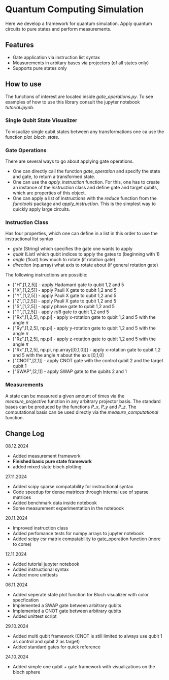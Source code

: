 # Quantum Computing Simulation

Here we develop a framework for quantum simulation. Apply quantum circuits to pure states and perform measurements.

## Features
- Gate application via instruction list syntax
- Measurements in arbitary bases via projectors (of all states only)
- Supports pure states only

## How to use
The functions of interest are located inside _gate_operations.py_. To see examples of how to use this library consult the jupyter notebook _tutorial.ipynb_. 

### Single Qubit State Visualizer
To visualize single qubit states between any transformations one ca use the function _plot_bloch_state_.

### Gate Operations
There are several ways to go about applying gate operations. 
- One can directly call the function _gate_operation_ and specify the state and gate, to return a transformed state.
- One can use the _apply_instruction_ function. For this, one has to create an instance of the _instruction_ class and define gate and target qubits, which are properties of this object.
- One can apply a list of instructions with the _reduce_ function from the _functools_ package and _apply_instruction_. This is the simplest way to quickly apply large circuits. 

### Instruction Class
Has four properties, which one can define in a list in this order to use the instructional list syntax
 - _gate_ (String) which specifies the gate one wants to apply
 - _qubit_ (List) which qubit indices to apply the gates to (beginning with 1)
 - _angle_ (float) how much to rotate (if rotation gate)
 - _direction_ (np.array) what axis to rotate about (if general rotation gate)

The following instructions are possible:
- ["H",[1,2,5]] - apply Hadamard gate to qubit 1,2 and 5
- ["X",[1,2,5]] - apply Pauli X gate to qubit 1,2 and 5
- ["Y",[1,2,5]] - apply Pauli X gate to qubit 1,2 and 5
- ["Z",[1,2,5]] - apply Pauli X gate to qubit 1,2 and 5
- ["S",[1,2,5]] - apply phase gate to qubit 1,2 and 5
- ["T",[1,2,5]] - apply $\pi/8$ gate to qubit 1,2 and 5
- ["Rx",[1,2,5], np.pi] - apply x-rotation gate to qubit 1,2 and 5 with the angle $\pi$
- ["Ry",[1,2,5], np.pi] - apply y-rotation gate to qubit 1,2 and 5 with the angle $\pi$
- ["Rz",[1,2,5], np.pi] - apply z-rotation gate to qubit 1,2 and 5 with the angle $\pi$
- ["Rx",[1,2,5], np.pi, np.array([0,1,0])] - apply x-rotation gate to qubit 1,2 and 5 with the angle $\pi$ about the axis [0,1,0]
- ["CNOT",[2,1]] - apply CNOT gate with the control qubit 2 and the target qubit 1
- ["SWAP",[2,1]] - apply SWAP gate to the qubits 2 and 1

### Measurements
A state can be measured a given amount of times via the _measure_projective_ function in any arbitrary projector basis. The standard bases can be produced by the functions _P_x_, _P_y_ and _P_z_. The computational basis can be used directly via the _measure_computational_ function.

## Change Log
08.12.2024
+ Added measurement framework
+ **Finished basic pure state framework**
+ added mixed state bloch plotting

27.11.2024
+ Added scipy sparse compatability for instructional syntax
+ Code speedup for dense matrices through internal use of sparse matrices
+ Added benchmark data inside notebook 
+ Some measurement experimentation in the notebook

20.11.2024
+ Improved instruction class
+ Added perfomance tests for numpy arrays to jupyter notebook
+ Added scipy csr matrix compatability to gate_operation function (more to come)

12.11.2024
+ Added tutorial jupyter notebook
+ Added instructional syntax
+ Added more unittests

06.11.2024
+ Added seperate state plot function for Bloch visualizer with color specfication
+ Implemented a SWAP gate between arbitrary qubits
+ Implemented a CNOT gate between arbitrary qubits
+ Added unittest script

29.10.2024
+ Added multi qubit framework (CNOT is still limited to always use qubit 1 as control and qubit 2 as target)
+ Added standard gates for quick reference

24.10.2024
+ Added simple one qubit + gate framework with visualizations on the bloch sphere
